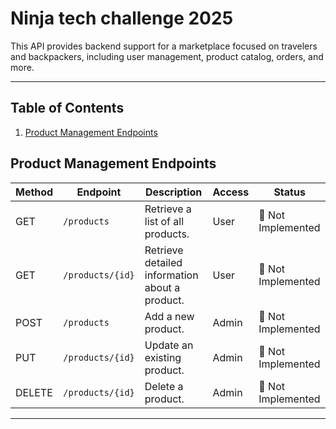 # Ninja tech challenge 2025

This API provides backend support for a marketplace focused on travelers and backpackers, including user management, product catalog, orders, and more.

---

## Table of Contents

1. [Product Management Endpoints](#product-management-endpoints)

## Product Management Endpoints

| **Method** | **Endpoint**     | **Description**                                | **Access** | **Status**         |
| ---------- | ---------------- | ---------------------------------------------- | ---------- | ------------------ |
| GET        | `/products`      | Retrieve a list of all products.               | User       | 🔴 Not Implemented |
| GET        | `/products/{id}` | Retrieve detailed information about a product. | User       | 🔴 Not Implemented |
| POST       | `/products`      | Add a new product.                             | Admin      | 🔴 Not Implemented |
| PUT        | `/products/{id}` | Update an existing product.                    | Admin      | 🔴 Not Implemented |
| DELETE     | `/products/{id}` | Delete a product.                              | Admin      | 🔴 Not Implemented |

---
